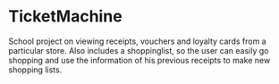 TicketMachine
=============

School project on viewing receipts, vouchers and loyalty cards from a particular store. 
Also includes a shoppinglist, so the user can easily go shopping and use the information of his previous receipts to make new shopping lists.
